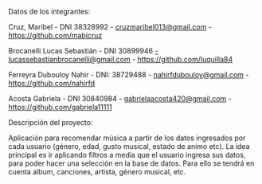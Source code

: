 Datos de los integrantes:

Cruz, Maribel - DNI 38328992 - cruzmaribel013@gmail.com - https://github.com/mabicruz

Brocanelli Lucas Sebastián - DNI 30899946 -lucassebastianbrocanelli@gmail.com - https://github.com/luquilla84

Ferreyra Dubouloy Nahir - DNI: 38729488 - nahirfdubouloy@gmail.com - https://github.com/nahirfd

Acosta Gabriela  - DNI 30840984 - gabrielaacosta420@gmail.com - https://github.com/gabriela11111


Descripción del proyecto: 

Aplicación para recomendar música a partir de los datos ingresados por cada usuario (género, edad, gusto musical, estado de animo etc). 
La idea principal es ir aplicando filtros a media que el usuario ingresa sus datos, para poder hacer una selección en la base de datos. 
Para ello se tendrá en cuenta album, canciones, artista, género musical, etc. 
